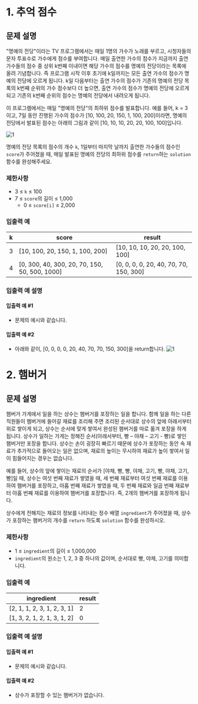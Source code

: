 # 1. 추억 점수

## 문제 설명
"명예의 전당"이라는 TV 프로그램에서는 매일 1명의 가수가 노래를 부르고, 시청자들의 문자 투표수로 가수에게 점수를 부여합니다. 매일 출연한 가수의 점수가 지금까지 출연 가수들의 점수 중 상위 k번째 이내이면 해당 가수의 점수를 명예의 전당이라는 목록에 올려 기념합니다. 즉 프로그램 시작 이후 초기에 k일까지는 모든 출연 가수의 점수가 명예의 전당에 오르게 됩니다. k일 다음부터는 출연 가수의 점수가 기존의 명예의 전당 목록의 k번째 순위의 가수 점수보다 더 높으면, 출연 가수의 점수가 명예의 전당에 오르게 되고 기존의 k번째 순위의 점수는 명예의 전당에서 내려오게 됩니다.

이 프로그램에서는 매일 "명예의 전당"의 최하위 점수를 발표합니다. 예를 들어, k = 3이고, 7일 동안 진행된 가수의 점수가 [10, 100, 20, 150, 1, 100, 200]이라면, 명예의 전당에서 발표된 점수는 아래의 그림과 같이 [10, 10, 10, 20, 20, 100, 100]입니다.

<img src="../../../img/a250312.png" alt="1">

명예의 전당 목록의 점수의 개수 `k`, 1일부터 마지막 날까지 출연한 가수들의 점수인 `score`가 주어졌을 때, 매일 발표된 명예의 전당의 최하위 점수를 `return`하는 `solution` 함수를 완성해주세요.

### 제한사항
- 3 ≤ `k` ≤ 100
- 7 ≤ `score`의 길이 ≤ 1,000
  - 0 ≤ `score[i]` ≤ 2,000
### 입출력 예
| k                               | score         | result                                                                                     |
|---------------------------------|---------------|--------------------------------------------------------------------------------------------|
| 3                               | [10, 100, 20, 150, 1, 100, 200]|[10, 10, 10, 20, 20, 100, 100] |
| 4                               | [0, 300, 40, 300, 20, 70, 150, 50, 500, 1000]	   | [0, 0, 0, 0, 20, 40, 70, 70, 150, 300]  |

### 입출력 예 설명
#### 입출력 예 #1
- 문제의 예시와 같습니다.
#### 입출력 예 #2
- 아래와 같이, [0, 0, 0, 0, 20, 40, 70, 70, 150, 300]을 return합니다.
  <img src="../../../img/a250312_2.png" alt="1">


# 2. 햄버거

## 문제 설명
햄버거 가게에서 일을 하는 상수는 햄버거를 포장하는 일을 합니다. 함께 일을 하는 다른 직원들이 햄버거에 들어갈 재료를 조리해 주면 조리된 순서대로 상수의 앞에 아래서부터 위로 쌓이게 되고, 상수는 순서에 맞게 쌓여서 완성된 햄버거를 따로 옮겨 포장을 하게 됩니다. 상수가 일하는 가게는 정해진 순서(아래서부터, 빵 – 야채 – 고기 - 빵)로 쌓인 햄버거만 포장을 합니다. 상수는 손이 굉장히 빠르기 때문에 상수가 포장하는 동안 속 재료가 추가적으로 들어오는 일은 없으며, 재료의 높이는 무시하여 재료가 높이 쌓여서 일이 힘들어지는 경우는 없습니다.

예를 들어, 상수의 앞에 쌓이는 재료의 순서가 [야채, 빵, 빵, 야채, 고기, 빵, 야채, 고기, 빵]일 때, 상수는 여섯 번째 재료가 쌓였을 때, 세 번째 재료부터 여섯 번째 재료를 이용하여 햄버거를 포장하고, 아홉 번째 재료가 쌓였을 때, 두 번째 재료와 일곱 번째 재료부터 아홉 번째 재료를 이용하여 햄버거를 포장합니다. 즉, 2개의 햄버거를 포장하게 됩니다.

상수에게 전해지는 재료의 정보를 나타내는 정수 배열 `ingredient`가 주어졌을 때, 상수가 포장하는 햄버거의 개수를 `return` 하도록 `solution` 함수를 완성하시오.

### 제한사항
- 1 ≤ `ingredient`의 길이 ≤ 1,000,000
- `ingredient`의 원소는 1, 2, 3 중 하나의 값이며, 순서대로 빵, 야채, 고기를 의미합니다.

### 입출력 예
| ingredient                             | result |
|---------------------------------|-----|
| [2, 1, 1, 2, 3, 1, 2, 3, 1]                             | 2   |
| [1, 3, 2, 1, 2, 1, 3, 1, 2]                               | 0   |

### 입출력 예 설명
#### 입출력 예 #1
- 문제의 예시와 같습니다.
#### 입출력 예 #2
- 상수가 포장할 수 있는 햄버거가 없습니다.